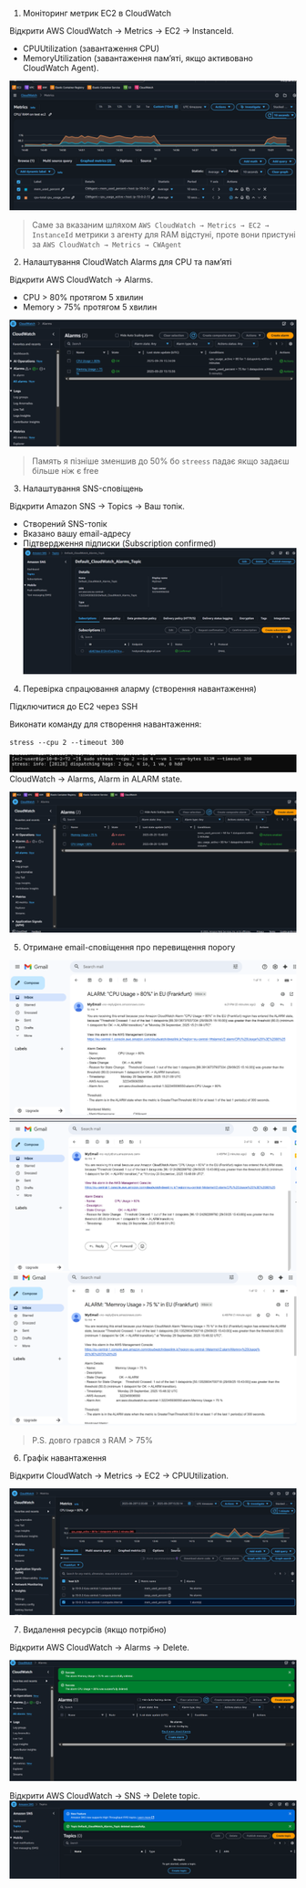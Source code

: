 1. Моніторинг метрик EC2 в CloudWatch

Відкрити AWS CloudWatch → Metrics → EC2 → InstanceId.

- CPUUtilization (завантаження CPU)
- MemoryUtilization (завантаження пам’яті, якщо активовано CloudWatch Agent).

![cwa](images/graph1.png)

> Саме за вказаним шляхом `AWS CloudWatch → Metrics → EC2 → InstanceId` метрики з агенту для RAM відстуні, проте вони пристуні за `AWS CloudWatch → Metrics → CWAgent` 

2. Налаштування CloudWatch Alarms для CPU та пам’яті

Відкрити AWS CloudWatch → Alarms.

- CPU > 80% протягом 5 хвилин
- Memory > 75% протягом 5 хвилин

![alarms](images/alram-normal.png)

> Память я пізніше зменшив до 50% бо `streess` падає якщо задаєш більше ніж є free

3. Налаштування SNS-сповіщень

Відкрити Amazon SNS → Topics → Ваш топік.

- Створений SNS-топік
- Вказано вашу email-адресу
- Підтвердження підписки (Subscription confirmed)
![sns](images/sns.png)

4. Перевірка спрацювання аларму (створення навантаження)

Підключитися до EC2 через SSH

Виконати команду для створення навантаження:

`stress --cpu 2 --timeout 300`

![ssh](images/stress.png)
CloudWatch → Alarms, Alarm in ALARM state.

![alarm-red](images/alarm-red.png)



5. Отримане email-сповіщення про перевищення порогу


![email-cpu-first](images/alarm-cpu1.png)
![email-cpu-second](images/alarm-cpu2.png) 
![email-ram](images/alarm-ram.png)

> P.S. довго грався з RAM > 75%

6. Графік навантаження

Відкрити CloudWatch → Metrics → EC2 → CPUUtilization.


![graph](images/graph2.png)


7. Видалення ресурсів (якщо потрібно)

Відкрити AWS CloudWatch → Alarms → Delete.

![alarm-deleted](images/alarm-del.png)

Відкрити AWS CloudWatch → SNS → Delete topic.
![sns-deleted](images/sns-del.png)
